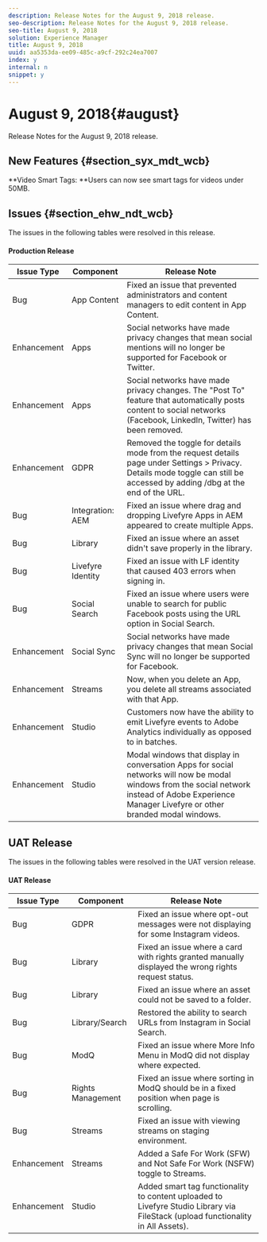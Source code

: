 ```yaml
---
description: Release Notes for the August 9, 2018 release.
seo-description: Release Notes for the August 9, 2018 release.
seo-title: August 9, 2018
solution: Experience Manager
title: August 9, 2018
uuid: aa5353da-ee09-485c-a9cf-292c24ea7007
index: y
internal: n
snippet: y
---
```


# August 9, 2018{#august}

Release Notes for the August 9, 2018 release.

## New Features {#section_syx_mdt_wcb}

**Video Smart Tags: **Users can now see smart tags for videos under 50MB.

## Issues {#section_ehw_ndt_wcb}

The issues in the following tables were resolved in this release.

#### Production Release
|  **Issue Type** | **Component** | **Release Note** |
|---|---|---|
|  Bug | App Content | Fixed an issue that prevented administrators and content managers to edit content in App Content.  |
|  Enhancement | Apps | Social networks have made privacy changes that mean social mentions will no longer be supported for Facebook or Twitter.  |
|  Enhancement | Apps | Social networks have made privacy changes. The "Post To" feature that automatically posts content to social networks (Facebook, LinkedIn, Twitter) has been removed. |
|  Enhancement | GDPR | Removed the toggle for details mode from the request details page under Settings > Privacy. Details mode toggle can still be accessed by adding /dbg at the end of the URL.  |
|  Bug | Integration: AEM | Fixed an issue where drag and dropping Livefyre Apps in AEM appeared to create multiple Apps.  |
|  Bug | Library | Fixed an issue where an asset didn't save properly in the library.  |
|  Bug | Livefyre Identity | Fixed an issue with LF identity that caused 403 errors when signing in. |
|  Bug | Social Search | Fixed an issue where users were unable to search for public Facebook posts using the URL option in Social Search. |
|  Enhancement | Social Sync | Social networks have made privacy changes that mean Social Sync will no longer be supported for Facebook.  |
|  Enhancement | Streams | Now, when you delete an App, you delete all streams associated with that App.  |
|  Enhancement | Studio | Customers now have the ability to emit Livefyre events to Adobe Analytics individually as opposed to in batches.  |
|  Enhancement | Studio | Modal windows that display in conversation Apps for social networks will now be modal windows from the social network instead of Adobe Experience Manager Livefyre or other branded modal windows.  |

## UAT Release

The issues in the following tables were resolved in the UAT version release.

#### UAT Release
|  **Issue Type** | **Component** | **Release Note** |
|---|---|---|
|  Bug | GDPR | Fixed an issue where opt-out messages were not displaying for some Instagram videos.  |
|  Bug | Library | Fixed an issue where a card with rights granted manually displayed the wrong rights request status. |
|  Bug | Library | Fixed an issue where an asset could not be saved to a folder.  |
|  Bug | Library/Search | Restored the ability to search URLs from Instagram in Social Search. |
|  Bug | ModQ | Fixed an issue where More Info Menu in ModQ did not display where expected. |
|  Bug | Rights Management | Fixed an issue where sorting in ModQ should be in a fixed position when page is scrolling. |
|  Bug | Streams | Fixed an issue with viewing streams on staging environment. |
|  Enhancement | Streams | Added a Safe For Work (SFW) and Not Safe For Work (NSFW) toggle to Streams. |
|  Enhancement | Studio | Added smart tag functionality to content uploaded to Livefyre Studio Library via FileStack (upload functionality in All Assets). |

